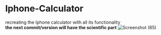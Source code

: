 # Iphone-Calculator
recreating the Iphone calculator with all its functionality 
<br/>
**the next commit/version will have the scientific part** 
![Screenshot (85)](https://user-images.githubusercontent.com/71105314/147597329-f319f903-20ba-4f33-9cdf-1f2dbbc8eec9.png)
